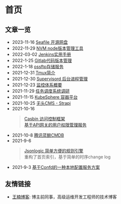 # 首页

## 文章一览

* 2023-11-16 [Seafile 开源网盘](tech_tutorial/云原生/seafile.md)
* 2022-11-29 [NVM node版本管理工具](tech_tutorial/js库/nvm.md)
* 2022-03-02 [Jenkins实用手册](业务方案/CICD/jenkins.md) 
* 2022-1-25 [Gitlab代码版本管理](业务方案/配置管理/gitlab.md)
* 2022-1-18 [ossftp存储服务](tech_tutorial/云原生/ossftp.md)
* 2021-12-31 [Tmux简介](tech_tutorial/linux工具/tmux.md)
* 2021-12-30 [Supervisord 后台进程管理](tech_tutorial/linux工具/supervisor.md)
* 2021-12-23 [监控体系概要](业务方案/监控告警/monitoring_system_summary.md)
* 2021-11-29 [任务调度系统调研](业务方案/任务调度/task_scheduling.md)
* 2021-11-15 [KubeSphere 容器平台](tech_tutorial/虚拟化/kubesphere.md)
* 2021-10-25 [无头CMS - Strapi](业务方案/内容管理/headless-cms.md) 
* 2021-10-16
  > [Casbin 访问控制框架](业务方案/权限管控/casbin.md)  
  > [基于API网关的用户权限管理服务](业务方案/权限管控/api_gateway_auth.md)
* 2021-10-8 [腾讯蓝鲸CMDB](业务方案/配置管理/bk_cmdb.md)
* 2021-9-6
  > [Jsonlogic 简单方便的规则引擎](tech_tutorial/workflow/jsonlogic.md)  
  > 重构了首页索引，基于简单的时序change log
* 2021-9-3 [基于Confd的一种本地配置服务方案](业务方案/配置管理/基于confd的本地服务配置管理.md)

## 友情链接

* [王楠博客](https://vinnywang.com/): 博主前同事，高级运维开发工程师的技术博客
